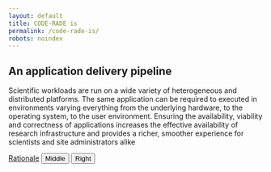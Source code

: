 ```yaml
---
layout: default
title: CODE-RADE is
permalink: /code-rade-is/
robots: noindex
---
```


## An application delivery pipeline

Scientific workloads are run on a wide variety of heterogeneous and distributed platforms.
The same application can be required to executed in environments varying everything from the underlying hardware, to the operating system, to the user environment.
Ensuring the availability, viability and correctness of applications increases the effective availability of research infrastructure and provides a richer, smoother experience for scientists and site administrators alike

<a href="{{{site.url}}/{{site.baseurl}}/rationale" class="btn btn-hollow">Rationale</a>
  <button type="button" class="btn btn-secondary">Middle</button>
  <button type="button" class="btn btn-secondary">Right</button>
